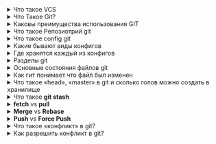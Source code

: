 <details><summary>Что такое VCS</summary>
Система контроля версий (Version Control System) - это система отслеживающая 
и регистрирующая изменения в файле иил наборе файлов для возможности в дальнейшем отката
к этим изменениям.<br>
VCS: RCS, CVS, Subversion, Aegis, Monoton, Git, Bazaar, Arch, Perforce, Mercurial, TFS
<a href="http://all-ht.ru/inf/prog/p_0_1.html">Обзор систем контроля версий</a><br>
<a href="https://www.examclouds.com/ru/java/java-core-russian/vcs">Системы контроля версий</a>
</details>

<details><summary>Что Такое Git?</summary>
Git — это технология, реализующая распределенную гибкую систему контроля версий.
</details>

<details><summary>Каковы преимущества использования GIT</summary>
<ul>
    <li>Надежная система сравнения ревизий и проверки корректности данных,
        основанные на алгоритме хеширования SHA1</li>
    <li>Гибкая система ветвления проектов и слияния веток между собой</li>
    <li>Наличие локального репозитория, содержащего полную информацию обо всех изменениях</li>
    <li>Высокая производительность и скорость работы</li>
    <li>Множество графических оболочек</li>
    <li>Большое комьюнити</li>
</ul>
</details>

<details><summary>Что такое Репозиотрий git</summary>
Это каталог файловой системы, в котором находятся файлы конфигурации репозитория,
файлы журналов, хранящие операции, выполняемые над репозиторием, индекс, описывающий
расположение файлов, и хранилище, содержащее собственно файлы
</details>

<details><summary>Что такое config git</summary>
Набор конфигурационных файлов (настроек) для изменения стандартного поведения гита, если это необходимо
</details>

<details><summary>Какие бывают виды конфигов</summary>
    <ul>
    <li>system - содержит настройки для всех пользователей в системе и всех репозиториев</li>
    <li>global - хранит настройки конкретного пользователя</li>
    <li>local - настройки текущего репозитория (по умолчанию (если не указан аргумент))</li>
</ul>
</details>

<details><summary>Где хранятся каждый из конфигов</summary>
    <ul>
        <li>system - для Windows C:\Documents and Settings\All Users\Application Data\Git\config</li>
        <li>global - для Windows C:\имя_пользователя\.gitconfig в системах</li>
        <li>local - в каталоге репозитория .git/config</li>
    </ul>
    <a href="https://www.atlassian.com/ru/git/tutorials/setting-up-a-repository/git-config">git config</a>
</details>

<details><summary>Разделы git</summary>
как выглядит .git, после комманды git init: <br>
<img src="https://habrastorage.org/storage2/6a9/f1a/b4e/6a9f1ab4e5581f550c76bfa1c3004d1b.png"> <br><br>
git содержит в себе разделы:
    <ul>
        <li><b>objects</b> - объект - это единица хранения данных в гите. В объектах гит хранит
            коммиты, содержимое файлов, и их иерархию. Для экономии дискового пространства
            в дальнейшем объекты архивируются
        </li>
        <li><b>refs</b> - ссылки. Ссылка в git — это файл-указатель с простым именем, который содержит
            значение хеша SHA-1</li>
        <li><b>HEAD</b> - файл содержащий ссылку на текущую ветку</li>
        <li><b>config</b> - файл, содержащий настройки локального репозитория</li>
    </ul>
    <a href="https://habr.com/ru/company/badoo/blog/163853/">Внутреннее устройство Git: хранение данных и merge</a> <br>
    <a href="https://habr.com/ru/post/143079/">Что скрывает от нас директория .git</a>
</details>

<details><summary>Основные состояния файлов git</summary>
    <ul>
        <li>Модифицированные (<b>modified</b>) - изменения есть, но не проиндексированные</li>
        <li>Индексированные (<b>staged</b>) - модифицированные файлы, при этом помечены как готовые для фиксации
            (коммиту)    
        </li>
        <li>Зафиксированные (<b>commited</b>) - данные сохранены, закоммичены</li>
    </ul>
</details>

<details><summary>Как гит понимает что файл был изменен</summary>
    Git сравнивает хеш рабочего файла с хешем закоммиченного файла<br>
    <a href="https://stackoverflow.com/questions/45176884/how-does-git-know-when-there-is-change-in-the-local-repo">How does git know when there is change in the local repo?</a>
</details>

<details><summary>Что такое «head», «master» в git и сколько голов можно создать в хранилище</summary>
    <b>HEAD</b> - это указатель на текущую ветку, которая, в свою очередь, является 
                указателем на последний коммит, сделанный в этой ветке. Это значит, 
                что HEAD будет родителем следующего созданного коммита. Как правило, 
                самое простое считать HEAD снимком вашего последнего коммита.<br>
    <b>master</b> - по умолчанию имя основной ветки
</details>

<details><summary>Что такое <b>git stash</b></summary>
    Команда git stash предназначена для того, чтобы поместить текущие изменения, 
    которые вы выполнили в файлах, в отдельное хранилище, и вернуть файлы к исходному
    состоянию. То есть git stash прячет изменения в файлах и сохраняет эти изменения отдельно, 
    чтобы потом можно было их вернуть.
</details>

<details><summary><b>fetch</b> vs <b>pull</b></summary>
    <b>git pull</b> - автоматически сливает любые внесённые коммиты в ветку, в которой
    вы сейчас работаете. Это сокращенная операция git fetch и git merge<br><br>
    <b>git fetch</b> - собирает все коммиты из целевой ветки, которых нет в текущей ветке, 
        и сохраняет их в локальном репозитории. Однако он не сливает их в текущую ветку. 
</details>

<details><summary><b>Merge</b> vs <b>Rebase</b></summary>
    <b>git merge</b> - Слияние принимающее содержимое ветки источника и объединяет
        их с целевой веткой. В этом процессе изменяется только целевая ветка.
        История исходных веток остается неизменной.<br>
        <img width="70%" src="https://habrastorage.org/getpro/habr/post_images/f75/ca6/aca/f75ca6aca46f265a0a7939448e92dd4a.png"><br>
        Плюсы:
        <ul>
            <li>простота</li>
            <li>сохраняет полную историю и хронологический порядок</li>
            <li>поддерживает контекст ветки</li>
        </ul> <br>
        Минусы:
        <ul>
            <li>история коммитов может быть заполнена (загрязнена) множеством коммитов</li>
        </ul>      
        <b>git rebase</b> - сжимает все изменения в один «патч». Затем он интегрирует
        патч в целевую ветку. В отличие от слияния, перемещение перезаписывает историю,
        потому что она передает завершенную работу из одной ветки в другую.
        В процессе устраняется нежелательная история.<br>
    <img width="70%" src="https://habrastorage.org/getpro/habr/post_images/f70/9a4/837/f709a4837d4e1966abbd401a120f3e65.png"><br>
    Плюсы:
        <ul>
            <li>упрощает потенциально сложную историю</li>
            <li>очищает промежуточные коммиты, делая их одним коммитом, что полезно для DevOps команд</li>
        </ul>
        Минусы:
        <ul>
            <li>сжатие фич до нескольких коммитов может скрыть контекст/li>
            <li>перемещение публичных репозиториев может быть опасным при работе в команде/li>
        </ul>    
</details>

<details><summary><b>Push</b> vs <b>Force Push</b></summary>
    <b>git push</b> - публикация локальных изменений в центральном (remote) репозитории.
    команда симметрична команде git fetch. С помощью push коммиты экспортируются в удаленные ветки<br>
    <b>git push --force</b> - принудительная публикация коммита<br><br>
    <a href="https://gist.github.com/Envek/13d9e406bb2af23f739197e3934ad4f0">Откат ошибочной команды git push --force</a>
</details>

<details><summary>Что такое «конфликт» в git?</summary>
    Ситуация при сливании веток, когда один и тот же контент могут редактировать 
    сразу несколько разработчиков. Если разработчик A попытается изменить код,
    который редактирует разработчик B, может произойти конфликт<br>
    <a href="https://www.atlassian.com/ru/git/tutorials/using-branches/merge-conflicts">Конфликты слияния в Git</a>
</details>
<details><summary>Как разрешить конфликт в git?</summary>
    Конфликты затрагивают только того разработчика, который выполняет слияние, 
    остальная часть команды о конфликте не знает!<br>
    Для разрешения конфликта:
    <ul>
        <li>посмотреть стастус, логи</li>
        <li>определить в файл(ы) в котором конфликт</li>
        <li>руками отредактировать место конфлмкта</li>
        <li>проиндексировать изменения, закомитить изменения,
        сделать операцию при которой произошел конфликт(merge, push)</li>
    </ul>
    <a href="https://www.youtube.com/watch?v=Fq9gDH_u2no&ab_channel=Devcolibri">Git: Урок 10. Слияние веток и решение конфликтов слияния</a><br>
    <a href="https://www.youtube.com/watch?v=KR2u38sSjQg&ab_channel=KovalevskyiAcademy">учимся решать git конфликты</a>
</details>








